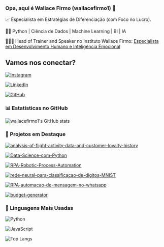 ### Opa, aqui é Wallace Firmo (wallacefirmo1) 👋

📈 Especialista em Estratégias de Diferenciação (com Foco no Lucro).

👨‍💻 Python | Ciência de Dados | Machine Learning | BI | IA

👨🏽‍⚕️ Head of Trainer and Speaker no Instituto Wallace Firmo: [Especialista em Desenvolvimento Humano e Inteligência Emocional](taplink.cc/wallacefirmo1)

## Vamos nos conectar?
[![Instagram](https://img.shields.io/badge/instagrams-000?style=for-the-badge&logo=instagram&logoColor=0E76A8)](https://www.instagram.com/wallacefirmo1/)

[![LinkedIn](https://img.shields.io/badge/LinkedIn-000?style=for-the-badge&logo=linkedin&logoColor=0E76A8)](https://www.linkedin.com/in/wallace-firmo-oficial//)

[![GitHub](https://img.shields.io/badge/GitHub-000?style=for-the-badge&logo=github)](https://github.com/wallacefirmo1/)


### 📊 Estatísticas no GitHub

![wallacefirmo1's GitHub stats](https://github-readme-stats.vercel.app/api?username=wallacefirmo1&show_icons=true&theme=dracula)

### 📌 Projetos em Destaque

[![analysis-of-flight-activity-data-and-customer-loyalty-history](https://github-readme-stats.vercel.app/api/pin/?username=wallacefirmo1&repo=analysis-of-flight-activity-data-and-customer-loyalty-history)](https://github.com/wallacefirmo1/analysis-of-flight-activity-data-and-customer-loyalty-history)

[![Data-Science-com-Python](https://github-readme-stats.vercel.app/api/pin/?username=wallacefirmo1&repo=Data-Science-com-Python)](https://github.com/wallacefirmo1/Data-Science-com-Python)

[![RPA-Robotic-Process-Automation](https://github-readme-stats.vercel.app/api/pin/?username=wallacefirmo1&repo=RPA-Robotic-Process-Automation)](https://github.com/wallacefirmo1/RPA-Robotic-Process-Automation)

[![rede-neural-para-classificacao-de-digitos-MNIST](https://github-readme-stats.vercel.app/api/pin/?username=wallacefirmo1&repo=rede-neural-para-classificacao-de-digitos-MNIST)](https://github.com/wallacefirmo1/rede-neural-para-classificacao-de-digitos-MNIST)

[![RPA-automacao-de-mensagem-no-whatsapp](https://github-readme-stats.vercel.app/api/pin/?username=wallacefirmo1&repo=RPA-automacao-de-mensagem-no-whatsapp)](https://github.com/wallacefirmo1/RPA-automacao-de-mensagem-no-whatsapp)

[![budget-generator](https://github-readme-stats.vercel.app/api/pin/?username=wallacefirmo1&repo=budget-generator)](https://github.com/wallacefirmo1/budget-generator)

### 🚀 Linguagens Mais Usadas

![Python](https://img.shields.io/badge/Python-000?style=for-the-badge&logo=python)

![JavaScript](https://img.shields.io/badge/JavaScript-000?style=for-the-badge&logo=javascript)

![Top Langs](https://github-readme-stats.vercel.app/api/top-langs/?username=wallacefirmo1&layout=compact)
